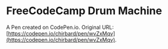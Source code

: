 # FreeCodeCamp Drum Machine

A Pen created on CodePen.io. Original URL: [https://codepen.io/chirbard/pen/wvZxMqv](https://codepen.io/chirbard/pen/wvZxMqv).

